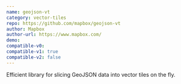 ```yaml
---
name: geojson-vt
category: vector-tiles
repo: https://github.com/mapbox/geojson-vt
author: Mapbox
author-url: https://www.mapbox.com/
demo: 
compatible-v0:
compatible-v1: true
compatible-v2: false
---
```


Efficient library for slicing GeoJSON data into vector tiles on the fly.
